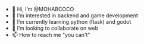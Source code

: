 - 👋 Hi, I’m @MOHABCOCO
- 👀 I’m interested in backend and game development
- 🌱 I’m currently learning python (flask) and godot
- 💞️ I’m looking to collaborate on web
- 📫 How to reach me "you can't"

<!---
MOHABCOCO/MOHABCOCO is a ✨ special ✨ repository because its `README.md` (this file) appears on your GitHub profile.
You can click the Preview link to take a look at your changes.
--->
